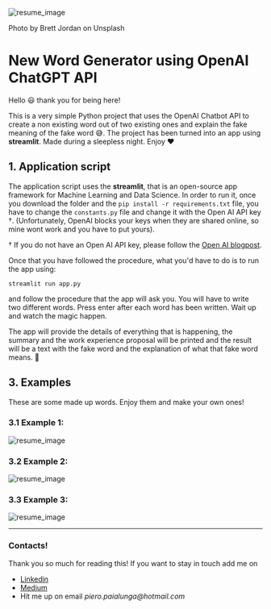 ![resume_image](https://user-images.githubusercontent.com/55837093/222734477-68047408-8b1c-45f6-ac15-fc83f798c376.jpeg)

Photo by Brett Jordan on Unsplash

# New Word Generator using OpenAI ChatGPT API 
Hello :smiley: thank you for being here!

This is a very simple Python project that uses the OpenAI Chatbot API to create a non existing word out of two existing ones and explain the fake meaning of the fake word 😅. The project has been turned into an app using **streamlit**.  Made during a sleepless night. Enjoy ❤️

## 1. Application script

The application script uses the __streamlit__, that is an open-source app framework for Machine Learning and Data Science. 
In order to run it, once you download the folder and the ```pip install -r requirements.txt``` file, you have to change the ```constants.py``` file and change it with the Open AI API key †. (Unfortunately, OpenAI blocks your keys when they are shared online, so mine wont work and you have to put yours).

† If you do not have an Open AI API key, please follow the [Open AI blogpost](https://openai.com/blog/openai-api/).

Once that you have followed the procedure, what you'd have to do is to run the app using:

```streamlit run app.py```

and follow the procedure that the app will ask you. You will have to write two different words. Press enter after each word has been written. Wait up and watch the magic happen. 

The app will provide the details of everything that is happening, the summary and the work experience proposal will be printed and the result will be a text with the fake word and the explanation of what that fake word means. :rocket:



## 3. Examples

These are some made up words. Enjoy them and make your own ones!

### 3.1 Example 1: 

![resume_image](https://user-images.githubusercontent.com/55837093/222734852-884a0dc0-c01e-42c1-9902-1e0e5403d3e7.png)


### 3.2 Example 2: 
![resume_image](https://user-images.githubusercontent.com/55837093/222735505-6be6c95b-e791-49aa-8a3a-8d9c70690743.png)


### 3.3 Example 3: 

![resume_image](https://user-images.githubusercontent.com/55837093/222734852-884a0dc0-c01e-42c1-9902-1e0e5403d3e7.png)

***

### Contacts!

Thank you so much for reading this! If you want to stay in touch add me on 

* [Linkedin](https://www.linkedin.com/in/pieropaialunga/)
* [Medium](https://piero-paialunga.medium.com/)
* Hit me up on email _piero.paialunga@hotmail.com_
